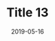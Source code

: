 ---
layout: posts
title: "Title 13"
img: "https://image.tmdb.org/t/p/w185/kPRb1mbVHGop0egQ7153y0lhzGL.jpg"
date: 2019-05-16
genre: "Comedy"
categories: Movies
tags: bollywood, shah ruch khan
published: true 
---